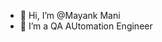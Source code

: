 - 👋 Hi, I’m @Mayank Mani
- 👀 I’m a QA AUtomation Engineer

<!---
mayanksuns/mayanksuns is a ✨ special ✨ repository because its `README.md` (this file) appears on your GitHub profile.
You can click the Preview link to take a look at your changes.
--->
